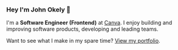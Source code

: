 ### Hey I'm John Okely 👋
I'm a **Software Engineer (Frontend)** at [Canva](https://canva.com/). I enjoy building and improving software products, developing and leading teams.

Want to see what I make in my spare time? [View my portfolio](https://johnok.com/portfolio).

